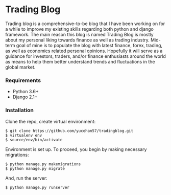 # Trading Blog

Trading blog is a comprehensive-to-be blog that I have been 
working on for a while to improve my existing skills regarding
both python and django framework. The main reason this
blog is named Trading Blog is mostly about my personal
liking towards finance as well as trading industry. Mid-term
goal of mine is to populate the blog with latest finance,
forex, trading, as well as
economics related personal opinions. 
Hopefully it will serve as a guidance for investors, traders, and/or
finance enthusiasts around the world as means to help them better
understand trends and fluctuations in the global market.




### Requirements

* Python 3.6+
* Django 2.1+

### Installation

Clone the repo, create virtual environment:

    $ git clone https://github.com/yucehan57/tradingblog.git
    $ virtualenv env
    $ source/env/bin/activate
    
Environment is set up. To proceed, you begin by making necessary migrations:

    $ python manage.py makemigrations
    $ python manage.py migrate
    
And, run the server:

    $ python manage.py runserver

